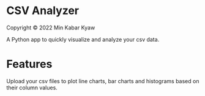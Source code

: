 # CSV Analyzer
Copyright © 2022 Min Kabar Kyaw

A Python app to quickly visualize and analyze your csv data.

# Features

Upload your csv files to plot line charts, bar charts and histograms based on their column values.
